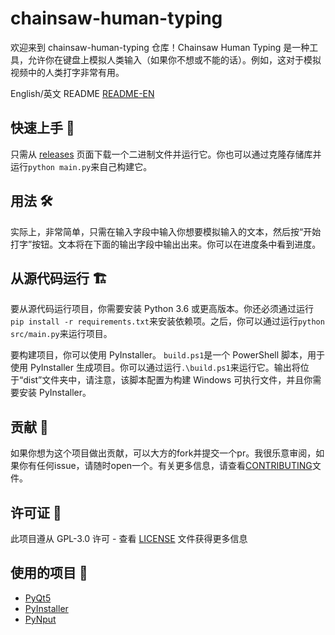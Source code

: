 # chainsaw-human-typing

欢迎来到 chainsaw-human-typing 仓库！Chainsaw Human Typing 是一种工具，允许你在键盘上模拟人类输入（如果你不想或不能的话）。例如，这对于模拟视频中的人类打字非常有用。

English/英文 README [README-EN](https://github.com/LyubomirT/chainsaw-human-typing/README.md)

## 快速上手 🚀

只需从 [releases](https://github.com/LyubomirT/chainsaw-human-typing/releases) 页面下载一个二进制文件并运行它。你也可以通过克隆存储库并运行`python main.py`来自己构建它。

## 用法 🛠

实际上，非常简单，只需在输入字段中输入你想要模拟输入的文本，然后按“开始打字”按钮。文本将在下面的输出字段中输出出来。你可以在进度条中看到进度。

## 从源代码运行 🏗

要从源代码运行项目，你需要安装 Python 3.6 或更高版本。你还必须通过运行`pip install -r requirements.txt`来安装依赖项。之后，你可以通过运行`python src/main.py`来运行项目。

要构建项目，你可以使用 PyInstaller。 `build.ps1`是一个 PowerShell 脚本，用于使用 PyInstaller 生成项目。你可以通过运行`.\build.ps1`来运行它。输出将位于“dist”文件夹中，请注意，该脚本配置为构建 Windows 可执行文件，并且你需要安装 PyInstaller。
## 贡献 🤝
如果你想为这个项目做出贡献，可以大方的fork并提交一个pr。我很乐意审阅，如果你有任何issue，请随时open一个。有关更多信息，请查看[CONTRIBUTING](CONTRIBUTING.md)文件。

## 许可证 📝

此项目遵从 GPL-3.0 许可 - 查看 [LICENSE](LICENSE) 文件获得更多信息

## 使用的项目 🙏

- [PyQt5](https://pypi.org/project/PyQt5/)
- [PyInstaller](https://pypi.org/project/pyinstaller/)
- [PyNput](https://pypi.org/project/pynput/)
